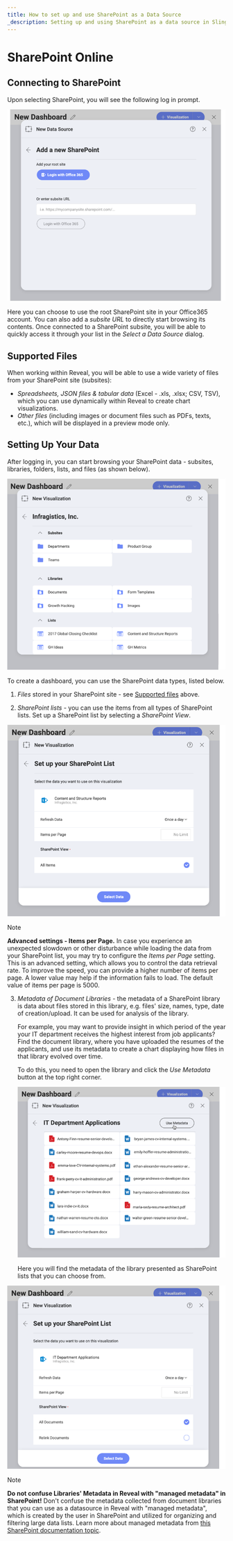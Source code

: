 ```yaml
---
title: How to set up and use SharePoint аs a Data Source 
_description: Setting up and using SharePoint as a data source in Slingshot to advance your work.
---
```


# SharePoint Online

## Connecting to SharePoint 

Upon selecting SharePoint, you will see the following log in prompt.

<img src="images/sharepoint-login.png" alt="SharePoint Login" class="responsive-img"/>

Here you can choose to use the root SharePoint site in your Office365 account. You can also add a _subsite URL_ to directly start browsing its contents. Once connected to a SharePoint subsite, you will be able to quickly access it through your list in the _Select a Data Source_ dialog.

<a name='supported-files'></a>
## Supported Files

When working within Reveal, you will be able to use a wide variety of files from your SharePoint site (subsites):

* *Spreadsheets, JSON files & tabular data* (Excel - .xls, .xlsx; CSV, TSV), which you can use dynamically within Reveal to create chart visualizations.
* *Other files* (including images or document files such as PDFs, texts, etc.), which will be displayed in a preview mode only.

## Setting Up Your Data

After logging in, you can start browsing your SharePoint data - subsites, libraries, folders, lists, and files (as shown below).

<img src="images/sharepoint-browse-dialog.png" alt="A SharePoint site's browsing dialog showing Subsites, Libraries and lists" class="responsive-img"/>

To create a dashboard, you can use the SharePoint data types, listed below.

1. *Files* stored in your SharePoint site - see
[Supported files](#supported-files) above.

2. *SharePoint lists* - you can use the items from all types of SharePoint lists. Set up a SharePoint list by selecting a _SharePoint View_.

  <img src="images/sharepoint-list-data-set-up.png" alt="Setting up your SharePoint list" class="responsive-img"/>

  >[!NOTE]
  >**Advanced settings - Items per Page.**
  >In case you experience an unexpected slowdown or other disturbance while loading the data from your SharePoint list, you may try to configure the _Items per Page_ setting. This is an advanced setting, which allows you to control the data retrieval rate. To improve the speed, you can provide a higher number of items per page. A lower value may help if the information fails to load. The default value of items per page is 5000.

3. *Metadata of Document Libraries* - the metadata of a SharePoint library is data about files stored in this library, e.g. files' size, names, type, date of creation/upload. It can be used for analysis of the library.

    For example, you may want to provide insight in which period of the year your IT department receives the highest interest from job applicants? Find the document library, where you have uploaded the resumes of the applicants, and use its metadata to create a chart displaying how files in that library evolved over time.

    To do this, you need to open the library and click the _Use Metadata_ button at the top right corner.

    <img src="images/sharepoint-library-metadata-button.png" alt="Use Metadata button in a Sharepoint library" class="responsive-img"/>

    Here you will find the metadata of the library presented as SharePoint lists that you can choose from.

<img src="images/set-up-metadata-list.png" alt="Metadata presented as sharepoint lists" class="responsive-img"/>

>[!NOTE]
>**Do not confuse Libraries' Metadata in Reveal with "managed metadata" in SharePoint!**
Don't confuse the metadata collected from document libraries that you can use as a datasource in Reveal with "managed metadata", which is created by the user in SharePoint and utilized for organizing and filtering large data lists. Learn more about managed metadata from [this SharePoint documentation topic](https://docs.microsoft.com/en-us/sharepoint/managed-metadata).
